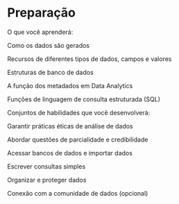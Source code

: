 # Preparação

O que você aprenderá:

Como os dados são gerados

Recursos de diferentes tipos de dados, campos e valores

Estruturas de banco de dados

A função dos metadados em Data Analytics

Funções de linguagem de consulta estruturada (SQL)

Conjuntos de habilidades que você desenvolverá:

Garantir práticas éticas de análise de dados

Abordar questões de parcialidade e credibilidade

Acessar bancos de dados e importar dados

Escrever consultas simples

Organizar e proteger dados

Conexão com a comunidade de dados (opcional)